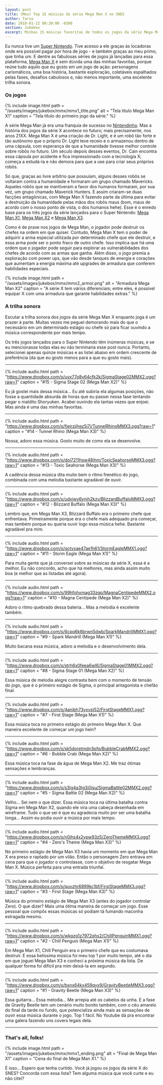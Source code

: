 ```yaml
---
layout: post
title: (Meu) Top 15 músicas da série Mega Man X no SNES
author: Tarso
date: 2018-01-22 00:20:00 -0300
section: Jukebox
excerpt: Minhas 15 músicas favoritas de todos os jogos da série Mega Man X já lançados para o SNES.
---
```


Eu nunca tive um [Super Nintendo](https://pt.wikipedia.org/wiki/Super_Nintendo_Entertainment_System). Tive acesso a ele graças às locadoras onde era possível pagar por hora de jogo - e também graças ao meu primo, que tinha um. E dentre as fabulosas séries de jogos já lançadas para essa plataforma, [Mega Man X](https://pt.wikipedia.org/wiki/Mega_Man_X) é sem dúvida uma das minhas favoritas, porque reúne tudo aquilo que eu gosto em um jogo de ação: personagens carismáticos, uma boa história, bastante exploração, coletáveis espalhados pelas fases, desafios cabulosos e, não menos importante, uma excelente trilha sonora.

### Os jogos

{%
  include image.html
  path = "/assets/images/jukebox/mmx/mmx1_title.png"
  alt = "Tela título Mega Man X1"
  caption = "Tela título do primeiro jogo da série."
%}

A série Mega Man já era uma franquia de sucesso no [Nintendinho](https://pt.wikipedia.org/wiki/Nintendo_Entertainment_System). Mas a história dos jogos da série X acontece no futuro; mais precisamente, nos anos 21XX. Mega Man X é uma criação de Dr. Light, e é um robô tão forte e tão autônomo que o próprio Dr. Light teve receio e o armazenou dentro de uma cápsula, com esperança de que a humanidade tivesse melhor controle sobre robôs no futuro. Um século depois desses eventos, Dr. Cain encontra essa cápsula por acidente e fica impressionado com a tecnologia X; começa a estudá-la e não demora para que a use para criar seus próprios robôs.

Só que, graças ao livre arbítrio que possuíam, alguns desses robôs se voltaram contra a humanidade e formaram um grupo chamado Mavericks. Aqueles robôs que se mantiveram a favor dos humanos formaram, por sua vez, um grupo chamado Maverick Hunters. E assim criaram-se duas facções antagônicas, com Mega Man X fazendo parte da última para evitar a destruição da humanidade pelas mãos dos robôs maus (bom, maus de acordo com o nosso ponto de vista, o dos humanos hehe). Esse é o enredo base para os três jogos da série lançados para o Super Nintendo: [Mega Man X1](https://pt.wikipedia.org/wiki/Mega_Man_X_(jogo_eletr%C3%B4nico)), [Mega Man X2](https://pt.wikipedia.org/wiki/Mega_Man_X2) e [Mega Man X3](https://pt.wikipedia.org/wiki/Mega_Man_X3).

Como é de praxe nos jogos de Mega Man, o jogador pode destruir os chefes na ordem em que quiser. Contudo, Mega Man X tem o poder de adquirir a arma especial utilizada por determinado chefe que ele destruir, e essa arma pode ser o ponto fraco de outro chefe. Isso implica que há uma ordem que o jogador pode seguir para explorar as vulnerabilidades dos chefes de acordo com as armas que ganha. Além disso, o jogo premia a exploração com power ups, que vão desde tanques de energia e corações que aumentam a energia máxima até upgrades de armadura que conferem habilidades especiais.

{%
  include image.html
  path = "/assets/images/jukebox/mmx/mmx2_armor.png"
  alt = "Armadura Mega Man X2"
  caption = "A série X tem vários diferenciais; entre eles, é possível equipar X com uma armadura que garante habilidades extras."
%}

### A trilha sonora

Escutar a trilha sonora dos jogos da série Mega Man X enquanto joga é um prazer à parte. Muitas vezes me peguei demorando mais do que o necessário em um determinado estágio ou chefe só para ficar ouvindo a música correspondente por mais tempo.

Os três jogos lançados para o Super Nintendo têm inúmeras músicas, e se eu mencionasse todas elas eu não terminaria esse post nunca. Portanto, selecionei apenas quinze músicas e as listei abaixo em ordem crescente de preferência (da que eu gosto menos para a que eu gosto mais).

---

{%
  include audio.html
  path = "https://www.dropbox.com/s/uyx77o8v64cfk2k/SigmaStage02MMX2.ogg?raw=1"
  caption = "#15 - Sigma Stage 02 (Mega Man X2)"
%}

Eu já gostei mais dessa música... Eu até subiria ela algumas posições, não fosse a quantidade absurda de horas que eu passei nessa fase tentando pegar o maldito Shoryuken. Acabei ouvindo ela tantas vezes que enjoei. Mas ainda é uma das minhas favoritas.

---

{%
  include audio.html
  path = "https://www.dropbox.com/s/fieirzjjhez5i7j/TunnelRhinoMMX3.ogg?raw=1"
  caption = "#14 - Tunnel Rhino (Mega Man X3)"
%}

Nossa, adoro essa música. Gosto muito de como ela se desenvolve.

---

{%
  include audio.html
  path = "https://www.dropbox.com/s/doi7211hsw48ihm/ToxicSeahorseMMX3.ogg?raw=1"
  caption = "#13 - Toxic Seahorse (Mega Man X3)"
%}

A cadência dessa música dita muito bem o ritmo frenético do jogo, combinada com uma melodia bastante agradável de ouvir.

---

{%
  include audio.html
  path = "https://www.dropbox.com/s/udxiwy6ynih2kzv/BlizzardBuffaloMMX3.ogg?raw=1"
  caption = "#12 - Blizzard Buffalo (Mega Man X3)"
%}

Lembro que, em Mega Man X3, Blizzard Buffalo era o primeiro chefe que enfrentava. Primeiramente porque era o chefe mais adequado pra começar, mas também porque eu queria ouvir logo essa música hehe. Bastante agradável pra mim.

---

{%
  include audio.html
  path = "https://www.dropbox.com/s/qctvxae47ae1h61/StormEagleMMX1.ogg?raw=1"
  caption = "#11 - Storm Eagle (Mega Man X1)"
%}

Para muita gente que já conversei sobre as músicas da série X, essa é a melhor. Eu não concordo, acho que há melhores, mas ainda assim muito boa (e melhor que as listadas até agora).

---

{%
  include audio.html
  path = "https://www.dropbox.com/s/99hfohxmag33zqp/MagnaCentipedeMMX2.ogg?raw=1"
  caption = "#10 - Magna Centipede (Mega Man X2)"
%}

Adoro o ritmo quebrado dessa bateria... Mas a melodia é excelente também.

---

{%
  include audio.html
  path = "https://www.dropbox.com/s/6cpq6k6brwn5dwb/SparkMandrillMMX1.ogg?raw=1"
  caption = "#9 - Spark Mandrill (Mega Man X1)"
%}

Muito bacana essa música, adoro a melodia e o desenvolvimento dela.

---

{%
  include audio.html
  path = "https://www.dropbox.com/s/strh6x0feea6wl6/SigmaStage01MMX2.ogg?raw=1"
  caption = "#8 - Sigma Stage 01 (Mega Man X2)"
%}

Essa música de melodia alegre contrasta bem com o momento de tensão do jogo, que é o primeiro estágio de Sigma, o principal antagonista e chefão final.

---

{%
  include audio.html
  path = "https://www.dropbox.com/s/4anibh73yxvst52/FirstStageMMX1.ogg?raw=1"
  caption = "#7 - First Stage (Mega Man X1)"
%}

Essa música toca no primeiro estágio do primeiro Mega Man X. Que maneira excelente de começar um jogo hein?

---

{%
  include audio.html
  path = "https://www.dropbox.com/s/sk5doretmdn3pfq/BubbleCrabMMX2.ogg?raw=1"
  caption = "#6 - Bubble Crab (Mega Man X2)"
%}

Essa música toca na fase da água de Mega Man X2. Me traz ótimas sensações e lembranças.

---

{%
  include audio.html
  path = "https://www.dropbox.com/s/s3lg4a3tg3i0isu/SigmaBattle02MMX2.ogg?raw=1"
  caption = "#5 - Sigma Battle 02 (Mega Man X2)"
%}

Velho... Sei nem o que dizer. Essa música toca na última batalha contra Sigma em Mega Man X2, quando ele vira uma cabeça desenhada em wireframe. Tudo o que sei é que eu agradecia muito por ser uma batalha longa... Assim eu podia ouvir a música por mais tempo.

---

{%
  include audio.html
  path = "https://www.dropbox.com/s/n0jhs4x2vpw93z5/ZeroThemeMMX3.ogg?raw=1"
  caption = "#4 - Zero's Theme (Mega Man X3)"
%}

No primeiro estágio de Mega Man X3 havia um momento em que Mega Man X era preso e raptado por um vilão. Então o personagem Zero entrava em cena para que o jogador o controlasse, com o objetivo de resgatar Mega Man X. Música perfeita para uma entrada triunfal.

---

{%
  include audio.html
  path = "https://www.dropbox.com/s/quvzhr6899kc1bf/FirstStageMMX3.ogg?raw=1"
  caption = "#3 - First Stage (Mega Man X3)"
%}

Música do primeiro estágio de Mega Man X3 (antes do jogador controlar Zero). O que dizer? Mais uma ótima maneira de começar um jogo. Esse pessoal que compôs essas músicas só podiam tá fumando maconha estragada mesmo.

---

{%
  include audio.html
  path = "https://www.dropbox.com/s/wkgzg1z7972qhx2/ChillPenguinMMX1.ogg?raw=1"
  caption = "#2 - Chill Penguin (Mega Man X1)"
%}

Em Mega Man X1, Chill Penguin era o primeiro chefe que eu costumava destruir. E essa belíssima música foi meu top 1 por muito tempo, até o dia em que joguei Mega Man X3 e conheci a próxima música da lista. De qualquer forma foi difícil pra mim deixá-la em segundo.

---

{%
  include audio.html
  path = "https://www.dropbox.com/s/bsnx64kx459qyx9/GravityBeetleMMX3.ogg?raw=1"
  caption = "#1 - Gravity Beetle (Mega Man X3)"
%}

Essa guitarra... Essa melodia... Me arrepia até os cabelos da unha. E a fase de Gravity Beetle tem um cenário muito bonito também, com o céu amarelo do final da tarde no fundo, que potencializa ainda mais as sensações de ouvir essa música durante o jogo. Top 1 fácil. No Youtube dá pra encontrar uma galera fazendo uns covers legais dela.

---

### That's all, folks!

{%
  include image.html
  path = "/assets/images/jukebox/mmx/mmx1_ending.png"
  alt = "Final de Mega Man X1"
  caption = "Cena do final de Mega Man X1."
%}

É isso... Espero que tenha curtido. Você já jogou os jogos da série X do SNES? Concorda com essa lista? Tem alguma música que você curte e eu não citei?
